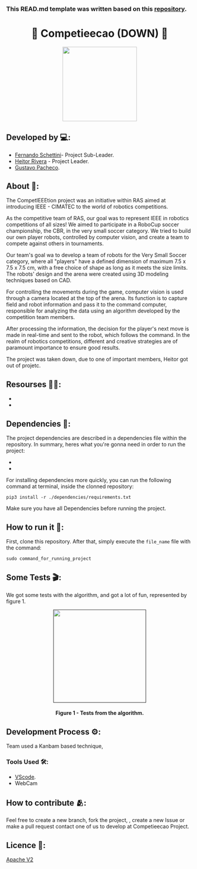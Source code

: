 ### This READ.md template was written based on this [repository](https://github.com/FernandoSchett/github_readme_template).

<h1 align="center">🦾 Competieecao (DOWN) 🦾</h1>

<div align="center">
	<a href="link_for_webite">
	<img height = "200em" src = "https://user-images.githubusercontent.com/80331486/153673696-1b5959a2-d6bc-4a2b-b493-f20d200e69c0.png" />
    </a>
</div>

## Developed by 💻:

- [Fernando Schettini](https://github.com/FernandoSchett)- Project Sub-Leader.
- [Heitor Rivera]() - Project Leader.
- [Gustavo Pacheco]().

## About 🤔:

The CompetIEEEtion project was an initiative within RAS aimed at introducing IEEE - CIMATEC to the world of robotics competitions.

As the competitive team of RAS, our goal was to represent IEEE in robotics competitions of all sizes! We aimed to participate in a RoboCup soccer championship, the CBR, in the very small soccer category. We tried to build our own player robots, controlled by computer vision, and create a team to compete against others in tournaments.

Our team's goal wa to develop a team of robots for the Very Small Soccer category, where all "players" have a defined dimension of maximum 7.5 x 7.5 x 7.5 cm, with a free choice of shape as long as it meets the size limits. The robots' design and the arena were created using 3D modeling techniques based on CAD.

For controlling the movements during the game, computer vision is used through a camera located at the top of the arena. Its function is to capture field and robot information and pass it to the command computer, responsible for analyzing the data using an algorithm developed by the competition team members.

After processing the information, the decision for the player's next move is made in real-time and sent to the robot, which follows the command. In the realm of robotics competitions, different and creative strategies are of paramount importance to ensure good results.

The project was taken down, due to one of important members, Heitor got out of projetc. 

## Resourses 🧑‍🔬:

- 
- 

## Dependencies 🚚:

The project dependencies are described in a dependencies file within the repository. In summary, heres what you're gonna need in order to run the project:

- 
- 

For installing dependencies more quickly, you can run the following command at terminal, inside the clonned repository:

    pip3 install -r ./dependencies/requirements.txt

Make sure you have all Dependencies before running the project.

## How to run it 🏃:

First, clone this repository. After that, simply execute the ```file_name``` file with the command:

    sudo command_for_running_project

## Some Tests 🎬:

We got some tests with the algorithm, and got a lot of fun, represented by figure 1.

<div align="center">
	<a href="">
	<img height = "250em" src = "" />
    </a>
</div>
<h4 align="center">Figure 1 - Tests from the algorithm.</h4>

## Development Process ⚙️:

Team used a Kanbam based technique, 

### Tools Used 🛠️: 

- [VScode](https://code.visualstudio.com/). 
- WebCam

## How to contribute 🫂:

Feel free to create a new branch, fork the project, , create a new Issue or make a pull request contact one of us to develop at Competieecao Project.

## Licence 📜:

[Apache V2](https://choosealicense.com/licenses/apache-2.0/)


